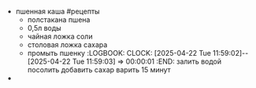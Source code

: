 - пшенная каша #рецепты
	- полстакана пшена
	- 0,5л воды
	- чайная ложка соли
	- столовая ложка сахара
	- промыть пшенку
	  :LOGBOOK:
	  CLOCK: [2025-04-22 Tue 11:59:02]--[2025-04-22 Tue 11:59:03] =>  00:00:01
	  :END:
	  залить водой
	  посолить
	  добавить сахар
	  варить 15 минут
-